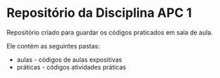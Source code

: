 # Repositório da Disciplina APC 1

Repositório criado para guardar os códigos praticados em sala de aula.

Ele contém as seguintes pastas:
* aulas - códigos de aulas expositivas
* práticas - códigos atividades práticas
